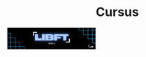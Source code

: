 <div align="center">
  <h1>Cursus</h1>
</div>

<div align="left">
  <img src="images/LEVEL 0.png" alt="Bannière" style="width: 40%; max-width: 800px; height: auto; border: none;">
</div>

